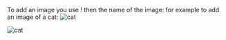 To add an image you use ! then the name of the image:
for example to add an image of a cat:
![cat](http://www.google.com/cat.png)

<img src="https://external-content.duckduckgo.com/iu/?u=https%3A%2F%2Fstatic.pexels.com%2Fphotos%2F45201%2Fkitty-cat-kitten-pet-45201.jpeg&f=1&nofb=1&ipt=824d413367399838ea48f43732789a542c7ff3b62b026587faf96e2375e1f60a&ipo=images" alt="cat">

